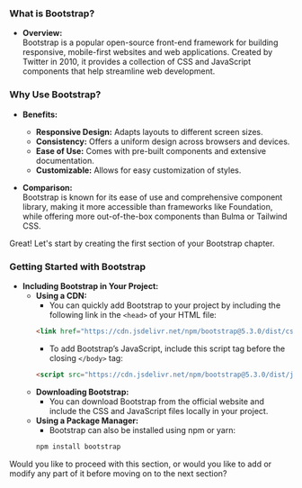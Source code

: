 ###  **What is Bootstrap?**
   - **Overview:**  
     Bootstrap is a popular open-source front-end framework for building responsive, mobile-first websites and web applications. Created by Twitter in 2010, it provides a collection of CSS and JavaScript components that help streamline web development.

###  **Why Use Bootstrap?**
   - **Benefits:**
     - **Responsive Design:** Adapts layouts to different screen sizes.
     - **Consistency:** Offers a uniform design across browsers and devices.
     - **Ease of Use:** Comes with pre-built components and extensive documentation.
     - **Customizable:** Allows for easy customization of styles.
     
   - **Comparison:**  
     Bootstrap is known for its ease of use and comprehensive component library, making it more accessible than frameworks like Foundation, while offering more out-of-the-box components than Bulma or Tailwind CSS.

Great! Let's start by creating the first section of your Bootstrap chapter.

### **Getting Started with Bootstrap**
   - **Including Bootstrap in Your Project:**
     - **Using a CDN:**
       - You can quickly add Bootstrap to your project by including the following link in the `<head>` of your HTML file:
       ```html
       <link href="https://cdn.jsdelivr.net/npm/bootstrap@5.3.0/dist/css/bootstrap.min.css" rel="stylesheet">
       ```
       - To add Bootstrap’s JavaScript, include this script tag before the closing `</body>` tag:
       ```html
       <script src="https://cdn.jsdelivr.net/npm/bootstrap@5.3.0/dist/js/bootstrap.bundle.min.js"></script>
       ```
     - **Downloading Bootstrap:**
       - You can download Bootstrap from the official website and include the CSS and JavaScript files locally in your project.
     - **Using a Package Manager:**
       - Bootstrap can also be installed using npm or yarn:
       ```bash
       npm install bootstrap
       ```

Would you like to proceed with this section, or would you like to add or modify any part of it before moving on to the next section?
<!--stackedit_data:
eyJoaXN0b3J5IjpbMTMwNDc3NjcyN119
-->
